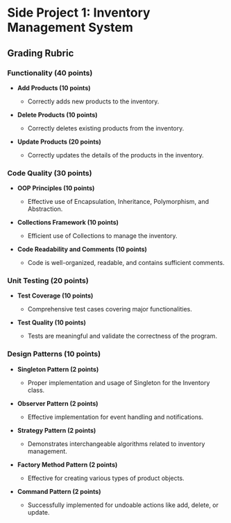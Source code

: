 # Side Project 1: Inventory Management System

## Grading Rubric

### Functionality (40 points)

- **Add Products (10 points)**
    - Correctly adds new products to the inventory.

- **Delete Products (10 points)**
    - Correctly deletes existing products from the inventory.

- **Update Products (20 points)**
    - Correctly updates the details of the products in the inventory.

### Code Quality (30 points)

- **OOP Principles (10 points)**
    - Effective use of Encapsulation, Inheritance, Polymorphism, and Abstraction.

- **Collections Framework (10 points)**
    - Efficient use of Collections to manage the inventory.

- **Code Readability and Comments (10 points)**
    - Code is well-organized, readable, and contains sufficient comments.

### Unit Testing (20 points)

- **Test Coverage (10 points)**
    - Comprehensive test cases covering major functionalities.

- **Test Quality (10 points)**
    - Tests are meaningful and validate the correctness of the program.

### Design Patterns (10 points)

- **Singleton Pattern (2 points)**
  - Proper implementation and usage of Singleton for the Inventory class.

- **Observer Pattern (2 points)**
  - Effective implementation for event handling and notifications.

- **Strategy Pattern (2 points)**
  - Demonstrates interchangeable algorithms related to inventory management.

- **Factory Method Pattern (2 points)**
  - Effective for creating various types of product objects.

- **Command Pattern (2 points)**
  - Successfully implemented for undoable actions like add, delete, or update.

